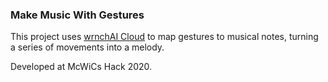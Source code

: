 ### Make Music With Gestures
This project uses [wrnchAI Cloud](https://devportal.wrnch.ai/wrnchai_sdk/user_guide/getting_started/installation.html#running-the-demo) to map gestures to musical notes, turning a series of movements into a melody.

Developed at McWiCs Hack 2020.
